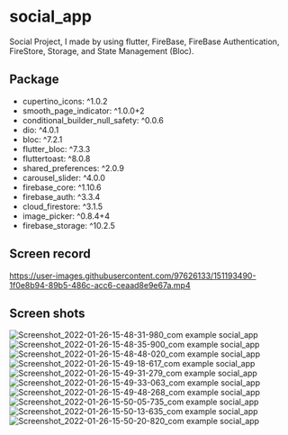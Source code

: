 # social_app

Social Project, I made by using flutter, FireBase, FireBase Authentication, FireStore, Storage, and State Management (Bloc).

## Package

  - cupertino_icons: ^1.0.2
  - smooth_page_indicator: ^1.0.0+2
  - conditional_builder_null_safety: ^0.0.6
  - dio: ^4.0.1
  - bloc: ^7.2.1
  - flutter_bloc: ^7.3.3
  - fluttertoast: ^8.0.8
  - shared_preferences: ^2.0.9
  - carousel_slider: ^4.0.0
  - firebase_core: ^1.10.6
  - firebase_auth: ^3.3.4
  - cloud_firestore: ^3.1.5
  - image_picker: ^0.8.4+4
  - firebase_storage: ^10.2.5
  
## Screen record

https://user-images.githubusercontent.com/97626133/151193490-1f0e8b94-89b5-486c-acc6-ceaad8e9e67a.mp4

## Screen shots

![Screenshot_2022-01-26-15-48-31-980_com example social_app](https://user-images.githubusercontent.com/97626133/151193944-02b3f66e-a7f6-4319-8753-5f254a41a2ac.jpg)
![Screenshot_2022-01-26-15-48-35-900_com example social_app](https://user-images.githubusercontent.com/97626133/151193959-f6deaf3e-00ed-48c9-9806-56f2b1e52ce7.jpg)
![Screenshot_2022-01-26-15-48-48-020_com example social_app](https://user-images.githubusercontent.com/97626133/151193965-447ffcd4-919a-4524-9467-3f7cbf1bcb8b.jpg)
![Screenshot_2022-01-26-15-49-18-617_com example social_app](https://user-images.githubusercontent.com/97626133/151193982-442de88f-236e-43f8-b421-5e4ef9d8c959.jpg)
![Screenshot_2022-01-26-15-49-31-279_com example social_app](https://user-images.githubusercontent.com/97626133/151193994-26fc2db5-6ccf-478b-95f2-96d91afe52a3.jpg)
![Screenshot_2022-01-26-15-49-33-063_com example social_app](https://user-images.githubusercontent.com/97626133/151193999-34491e13-0d72-4951-bf6e-13571495f266.jpg)
![Screenshot_2022-01-26-15-49-48-268_com example social_app](https://user-images.githubusercontent.com/97626133/151194001-23dd2486-c20a-44b0-a11d-1e4d3386dd86.jpg)
![Screenshot_2022-01-26-15-50-05-735_com example social_app](https://user-images.githubusercontent.com/97626133/151194007-eccea5b2-f3bc-4842-9e1a-8edef1b3c31a.jpg)
![Screenshot_2022-01-26-15-50-13-635_com example social_app](https://user-images.githubusercontent.com/97626133/151194031-bf4daead-e001-433b-a3a0-4edecf6171e6.jpg)
![Screenshot_2022-01-26-15-50-20-820_com example social_app](https://user-images.githubusercontent.com/97626133/151194054-c8fe2a50-0047-452a-9c99-29542287aebe.jpg)
